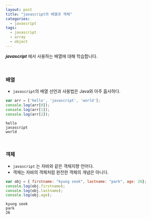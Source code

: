 ```yaml
---
layout: post
title: "javascript의 배열과 객체"
categories:
  - javascript
tags:
  - javascript
  - array
  - object
---
```


***javascript*** 에서 사용하는 배열에 대해 학습합니다.

<br>

### 배열

- ```javascript```의 배열 선언과 사용법은 Java와 아주 흡사하다.


```javascript
var arr = ['hello', 'javascript', 'world'];
console.log(arr[0]);
console.log(arr[1]);
console.log(arr[2]);
```

```
hello
javascript
world
```


<br>


### 객체

- ```javascript```  는 자바와 같은 객체지향 언어다.
- 객체는 자바의 객체처럼 완전한 객체의 개념은 아니다.

```javascript
var obj = { firstname: "kyung seok", lastname: "park", age: 26};
console.log(obj.firstname);
console.log(obj.lastname);
console.log(obj.age);
```

```
kyung seok
park
26
```
